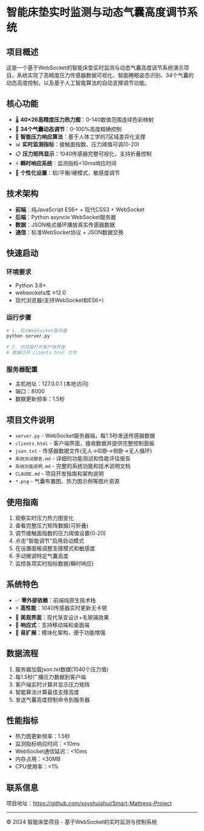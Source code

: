 # 智能床垫实时监测与动态气囊高度调节系统

## 项目概述
这是一个基于WebSocket的智能床垫实时监测与动态气囊高度调节系统演示项目。系统实现了高精度压力传感器数据可视化、智能睡眠姿态识别、34个气囊的动态高度控制，以及基于人工智能算法的自动支撑调节功能。

## 核心功能
- 🌡️ **40×26高精度压力热力图**：0-140数值范围连续色彩映射
- 🎈 **34个气囊动态调节**：0-100%高度精确控制
- 🧠 **智能压力响应算法**：基于人体工学的7区域差异化支撑
- 📊 **实时监测指标**：接触面指数、压力阈值可调(0-20)
- 📋 **压力矩阵显示**：1040传感器完整可视化，支持折叠控制
- ⚡ **瞬时响应系统**：监测指标<10ms响应时间
- 🎯 **个性化设置**：软/平衡/硬模式，敏感度调节

## 技术架构
- **前端**：纯JavaScript ES6+ + 现代CSS3 + WebSocket
- **后端**：Python asyncio WebSocket服务器
- **数据**：JSON格式循环播放真实传感器数据
- **通信**：标准WebSocket协议 + JSON数据交换

## 快速启动

### 环境要求
- Python 3.8+
- websockets库 ≥12.0
- 现代浏览器(支持WebSocket和ES6+)

### 运行步骤
```bash
# 1. 启动WebSocket服务器
python server.py

# 2. 浏览器打开客户端界面
# 直接打开 clients.html 文件
```

### 服务器配置
- 主机地址：127.0.0.1 (本地访问)
- 端口：8000
- 数据更新频率：1.5秒

## 项目文件说明
- `server.py` - WebSocket服务器端，每1.5秒发送传感器数据
- `clients.html` - 客户端界面，接收数据并提供完整控制面板
- `json.txt` - 传感器数据文件(无人→仰卧→侧卧→无人循环)
- `系统测试报告.md` - 详细的功能测试和性能评估报告
- `系统功能说明.md` - 完整的系统功能和技术说明文档
- `CLAUDE.md` - 项目开发指南和架构说明
- `*.png` - 气囊布置图、热力图示例等图片资源

## 使用指南
1. 观察实时压力热力图变化
2. 查看完整压力矩阵数据(可折叠)
3. 调节接触面指数的压力阈值设置(0-20)
4. 点击"智能调节"启用自动模式
5. 在设置面板调整支撑模式和敏感度
6. 手动微调特定气囊高度
7. 监控各项实时指标数据(瞬时响应)

## 系统特色
- ✅ **零外部依赖**：前端纯原生技术栈
- ⚡ **高性能**：1040传感器实时更新无卡顿
- 🎨 **美观界面**：现代渐变设计+毛玻璃效果
- 📱 **响应式**：支持移动端和桌面端
- 🔧 **易扩展**：模块化架构，便于功能增强

## 数据流程
1. 服务器加载json.txt数据(1040个压力值)
2. 每1.5秒广播压力数据到客户端
3. 客户端实时计算并显示压力矩阵
4. 智能算法计算最佳支撑高度
5. 发送气囊高度控制命令到服务器

## 性能指标
- 热力图更新频率：1.5秒
- 监测指标响应时间：<10ms
- WebSocket通信延迟：<10ms
- 内存占用：<30MB
- CPU使用率：<1%

## 联系信息
项目地址：https://github.com/xsyshuishui/Smart-Mattress-Project

---
© 2024 智能床垫项目 - 基于WebSocket的实时监测与控制系统